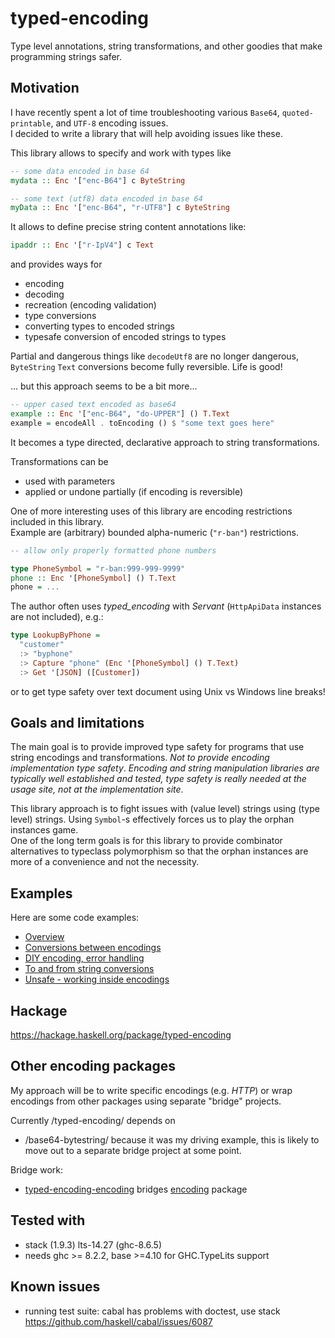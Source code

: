 # typed-encoding
Type level annotations, string transformations, and other goodies that make programming strings safer.

## Motivation
I have recently spent a lot of time troubleshooting various `Base64`, `quoted-printable`, and `UTF-8` encoding issues.  
I decided to write a library that will help avoiding issues like these.

This library allows to specify and work with types like

```Haskell
-- some data encoded in base 64
mydata :: Enc '["enc-B64"] c ByteString

-- some text (utf8) data encoded in base 64 
myData :: Enc '["enc-B64", "r-UTF8"] c ByteString
```

It allows to define precise string content annotations like:

```Haskell
ipaddr :: Enc '["r-IpV4"] c Text
```

and provides ways for 

- encoding
- decoding
- recreation (encoding validation)
- type conversions
- converting types to encoded strings
- typesafe conversion of encoded strings to types

Partial and dangerous things like `decodeUtf8` are no longer dangerous, 
`ByteString` `Text` conversions become fully reversible.  Life is good!

... but this approach seems to be a bit more...

```Haskell
-- upper cased text encoded as base64
example :: Enc '["enc-B64", "do-UPPER"] () T.Text
example = encodeAll . toEncoding () $ "some text goes here"
```

It becomes a type directed, declarative approach to string transformations.

Transformations can be

- used with parameters
- applied or undone partially (if encoding is reversible)

One of more interesting uses of this library are encoding restrictions included in this library.   
Example are (arbitrary) bounded alpha-numeric (`"r-ban"`) restrictions.

```Haskell
-- allow only properly formatted phone numbers

type PhoneSymbol = "r-ban:999-999-9999"
phone :: Enc '[PhoneSymbol] () T.Text
phone = ... 
```

The author often uses _typed_encoding_ with _Servant_ (`HttpApiData` instances are not included), e.g.:

```Haskell
type LookupByPhone = 
  "customer"
  :> "byphone"
  :> Capture "phone" (Enc '[PhoneSymbol] () T.Text)
  :> Get '[JSON] ([Customer])
```

or to get type safety over text document using Unix vs Windows line breaks!


## Goals and limitations

The main goal is to provide improved type safety for programs that use string encodings and 
transformations.  _Not to provide encoding implementation type safety_. 
_Encoding and string manipulation libraries are typically well established and tested, type safety is really needed at the usage site, not at the implementation site_.

This library approach is to fight issues with (value level) strings using (type level) strings. Using `Symbol`-s effectively forces us to play the orphan instances game.   
One of the long term goals is for this library to provide combinator alternatives to typeclass polymorphism so that the orphan instances are more of a convenience and not the necessity.  


## Examples 

Here are some code examples:

- [Overview](src/Examples/TypedEncoding/Overview.hs)
- [Conversions between encodings](src/Examples/TypedEncoding/Conversions.hs)
- [DIY encoding, error handling](src/Examples/TypedEncoding/Instances/DiySignEncoding.hs)
- [To and from string conversions](src/Examples/TypedEncoding/ToEncString.hs)
- [Unsafe - working inside encodings](src/Examples/TypedEncoding/Unsafe.hs)
 

## Hackage

https://hackage.haskell.org/package/typed-encoding

## Other encoding packages

My approach will be to write specific encodings (e.g. _HTTP_) or wrap encodings from other packages using separate "bridge" projects.

Currently /typed-encoding/ depends on

- /base64-bytestring/ because it was my driving example, this is likely to move out to a separate bridge project at some point. 

Bridge work:

- [typed-encoding-encoding](https://github.com/rpeszek/typed-encoding-encoding) bridges [encoding](https://github.com/dmwit/encoding) package 


## Tested with

- stack (1.9.3) lts-14.27 (ghc-8.6.5)
- needs ghc >= 8.2.2, base >=4.10 for GHC.TypeLits support

## Known issues

- running test suite: cabal has problems with doctest, use stack  
   https://github.com/haskell/cabal/issues/6087   
